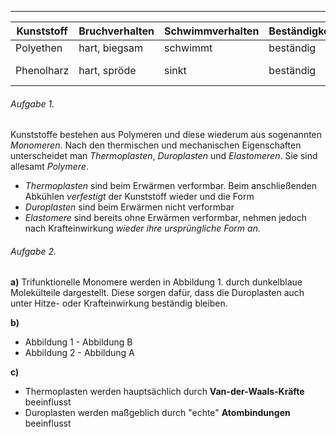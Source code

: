 ***

| Kunststoff | Bruchverhalten | Schwimmverhalten | Beständigkeit | Brennbarkeit     | Schmelzverhalten |
| ---------- | -------------- | ---------------- | ------------- | ---------------- | ---------------- |
| Polyethen  | hart, biegsam  | schwimmt         | beständig     | brennt, tropft   | schmilzt         |
| Phenolharz | hart, spröde   | sinkt            | beständig     | verkohlt langsam | verformt nicht   | 


###### Aufgabe 1.
Kunststoffe bestehen aus Polymeren und diese wiederum aus sogenannten *Monomeren*. Nach den thermischen und mechanischen Eigenschaften unterscheidet man *Thermoplasten*, *Duroplasten* und *Elastomeren*. Sie sind allesamt *Polymere*.

- *Thermoplasten* sind beim Erwärmen verformbar. Beim anschließenden Abkühlen *verfestigt* der Kunststoff wieder und die Form
- *Duroplasten* sind beim Erwärmen nicht verformbar
- *Elastomere* sind bereits ohne Erwärmen verformbar, nehmen jedoch nach Krafteinwirkung *wieder ihre ursprüngliche Form an.*

###### Aufgabe 2.

**a)**
Trifunktionelle Monomere werden in Abbildung 1. durch dunkelblaue Molekülteile dargestellt. Diese sorgen dafür, dass die Duroplasten auch unter Hitze- oder Krafteinwirkung beständig bleiben.

**b)**
- Abbildung 1 - Abbildung B
- Abbildung 2 - Abbildung A

**c)**
- Thermoplasten werden hauptsächlich durch **Van-der-Waals-Kräfte** beeinflusst
- Duroplasten werden maßgeblich durch "echte" **Atombindungen** beeinflusst
